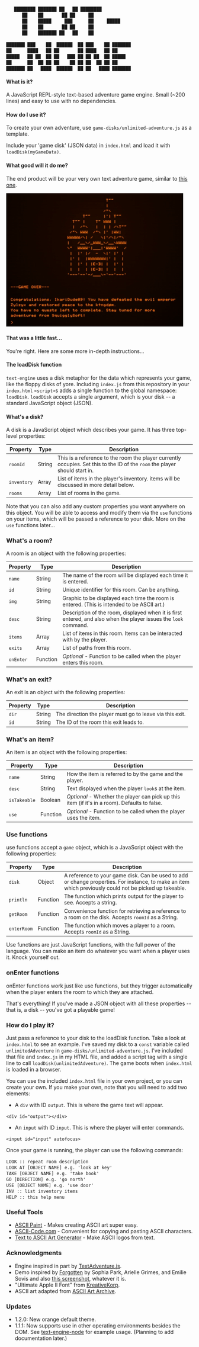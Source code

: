 ```
   ████████ ███████ ██   ██ ████████               
      ██    ██       ██ ██     ██                  
      ██    █████     ███      ██     █████            
      ██    ██       ██ ██     ██                  
      ██    ███████ ██   ██    ██                  
                                                
███████ ███    ██  ██████  ██ ███    ██ ███████ 
██      ████   ██ ██       ██ ████   ██ ██      
█████   ██ ██  ██ ██   ███ ██ ██ ██  ██ █████   
██      ██  ██ ██ ██    ██ ██ ██  ██ ██ ██      
███████ ██   ████  ██████  ██ ██   ████ ███████
```

#### What is it?
A JavaScript REPL-style text-based adventure game engine. Small (~200 lines) and easy to use with no dependencies.

#### How do I use it?
To create your own adventure, use `game-disks/unlimited-adventure.js` as a template.

Include your 'game disk' (JSON data) in `index.html` and load it with `loadDisk(myGameData)`.

#### What good will it do me?
The end product will be your very own text adventure game, similar to [this one](http://okaybenji.github.io/text-engine).

![Demo Screenshot](screenshot.gif "Demo Screenshot")

#### That was a little fast...
You're right. Here are some more in-depth instructions...

#### The loadDisk function
`text-engine` uses a disk metaphor for the data which represents your game, like the floppy disks of yore. Including `index.js` from this repository in your `index.html` `<script>`s adds a single function to the global namespace: `loadDisk`. `loadDisk` accepts a single argument, which is your disk -- a standard JavaScript object (JSON).

#### What's a disk?
A disk is a JavaScript object which describes your game. It has three top-level properties:

| Property    | Type     | Description |
| ----------- | -------- | ----------- | 
| `roomId`    | String   | This is a reference to the room the player currently occupies. Set this to the ID of the `room` the player should start in. |
| `inventory` | Array    | List of items in the player's inventory. items will be discussed in more detail below. |
| `rooms`     | Array    | List of rooms in the game. |

Note that you can also add any custom properties you want anywhere on this object. You will be able to access and modify them via the `use` functions on your items, which will be passed a reference to your disk. More on the `use` functions later...

### What's a room?
A room is an object with the following properties:

| Property  | Type     | Description |
| --------- | -------- | ----------- | 
| `name`    | String   | The name of the room will be displayed each time it is entered. |
| `id`      | String   | Unique identifier for this room. Can be anything. |
| `img`     | String   | Graphic to be displayed each time the room is entered. (This is intended to be ASCII art.) |
| `desc`    | String   | Description of the room, displayed when it is first entered, and also when the player issues the `look` command. |
| `items`   | Array    | List of items in this room. Items can be interacted with by the player. |
| `exits`   | Array    | List of paths from this room. |
| `onEnter` | Function | *Optional* - Function to be called when the player enters this room. |

### What's an exit?

An exit is an object with the following properties:

| Property | Type   | Description |
| -------- | ------ | ----------- | 
| `dir`    | String | The direction the player must go to leave via this exit. |
| `id`     | String | The ID of the room this exit leads to. |

### What's an item?

An item is an object with the following properties:

| Property     | Type     | Description |
| ------------ | -------- | ----------- | 
| `name`       | String   | How the item is referred to by the game and the player. |
| `desc`       | String   | Text displayed when the player `look`s at the item. |
| `isTakeable` | Boolean  | *Optional* - Whether the player can pick up this item (if it's in a room). Defaults to false. |
| `use`        | Function | *Optional* - Function to be called when the player uses the item. |

### Use functions
use functions accept a `game` object, which is a JavaScript object with the following properties:

| Property     | Type     | Description |
| ------------ | -------- | ----------- | 
| `disk`       | Object   | A reference to your game disk. Can be used to add or change properties. For instance, to make an item which previously could not be picked up takeable. |
| `println`    | Function | The function which prints output for the player to see. Accepts a string. |
| `getRoom`    | Function | Convenience function for retrieving a reference to a room on the disk. Accepts `roomId` as a String. |
| `enterRoom`  | Function | The function which moves a player to a room. Accepts `roomId` as a String. |

Use functions are just JavaScript functions, with the full power of the language. You can make an item do whatever you want when a player uses it. Knock yourself out.

### onEnter functions
onEnter functions work just like use functions, but they trigger automatically when the player enters the room to which they are attached.

That's everything! If you've made a JSON object with all these properties -- that is, a disk -- you've got a playable game!

### How do I play it?
Just pass a reference to your disk to the loadDisk function. Take a look at `index.html` to see an example. I've saved my disk to a `const` variable called `unlimitedAdventure` in `game-disks/unlimited-adventure.js`. I've included that file and `index.js` in my HTML file, and added a script tag with a single line to call `loadDisk(unlimitedAdventure)`. The game boots when `index.html` is loaded in a browser.

You can use the included `index.html` file in your own project, or you can create your own. If you make your own, note that you will need to add two elements:

* A `div` with ID `output`. This is where the game text will appear.
```
<div id="output"></div>
```
* An `input` with ID `input`. This is where the player will enter commands.
```
<input id="input" autofocus>
```

Once your game is running, the player can use the following commands:

```
LOOK :: repeat room description
LOOK AT [OBJECT NAME] e.g. 'look at key'
TAKE [OBJECT NAME] e.g. 'take book'
GO [DIRECTION] e.g. 'go north'
USE [OBJECT NAME] e.g. 'use door'
INV :: list inventory items
HELP :: this help menu
```

### Useful Tools
* [ASCII Paint](http://www.asciipaint.com) - Makes creating ASCII art super easy.
* [ASCII-Code.com](http://www.ascii-code.com) - Convenient for copying and pasting ASCII characters.
* [Text to ASCII Art Generator](http://patorjk.com/software/taag/#p=display&h=2&v=2&f=ANSI%20Regular&t=text%0A-engine) - Make ASCII logos from text.

### Acknowledgments
* Engine inspired in part by [TextAdventure.js](https://github.com/TheBroox/TextAdventure.js).
* Demo inspired by [Forgotten](https://sophiapark.itch.io/forgotten) by Sophia Park, Arielle Grimes, and Emilie Sovis and also [this screenshot](https://cdn-images-1.medium.com/max/1600/1*IRP1NLN5jQTwuWNfXXhjPA.gif), whatever it is.
* "Ultimate Apple II Font" from [KreativeKorp](http://www.kreativekorp.com/software/fonts/apple2.shtml).
* ASCII art adapted from [ASCII Art Archive](https://www.asciiart.eu/buildings-and-places/castles).

### Updates

* 1.2.0: New orange default theme.
* 1.1.1: Now supports use in other operating environments besides the DOM. See [text-engine-node](https://github.com/okaybenji/text-engine-node) for example usage. (Planning to add documentation later.)
